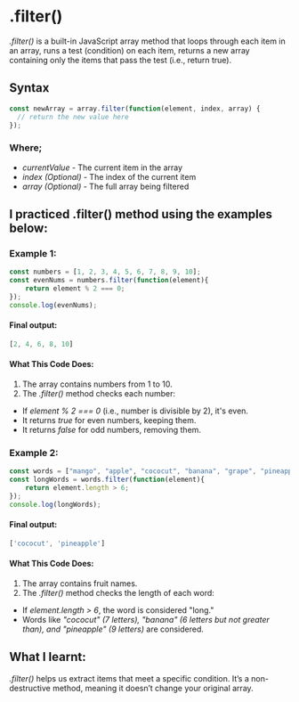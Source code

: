 # .filter()
*.filter()* is a built-in JavaScript array method that loops through each item in an array, runs a test (condition) on each item, returns a new array containing only the items that pass the test (i.e., return true).

## Syntax
```javascript
const newArray = array.filter(function(element, index, array) {
  // return the new value here
});
```
### Where;
- *currentValue* - The current item in the array  
- *index (Optional)* - The index of the current item  
- *array (Optional)* - The full array being filtered    

## I practiced .filter() method using the examples below:
### Example 1:
```javascript
const numbers = [1, 2, 3, 4, 5, 6, 7, 8, 9, 10];
const evenNums = numbers.filter(function(element){
    return element % 2 === 0;
});
console.log(evenNums);
```

#### Final output:
```javascript
[2, 4, 6, 8, 10]
```

#### What This Code Does:
1. The array contains numbers from 1 to 10.  
2. The *.filter()* method checks each number:  
- If *element % 2 === 0* (i.e., number is divisible by 2), it's even.  
- It returns *true* for even numbers, keeping them.  
- It returns *false* for odd numbers, removing them.

### Example 2:
```javascript
const words = ["mango", "apple", "cococut", "banana", "grape", "pineapple"];
const longWords = words.filter(function(element){
    return element.length > 6;
});
console.log(longWords);
```

#### Final output:
```javascript
['cococut', 'pineapple']
```

#### What This Code Does:
1. The array contains fruit names.  
2. The *.filter()* method checks the length of each word:  
- If *element.length > 6*, the word is considered "long."  
- Words like *"cococut" (7 letters), "banana" (6 letters but not greater than), and "pineapple" (9 letters)* are considered.   
 
## What I learnt:
*.filter()* helps us extract items that meet a specific condition.
It’s a non-destructive method, meaning it doesn’t change your original array.